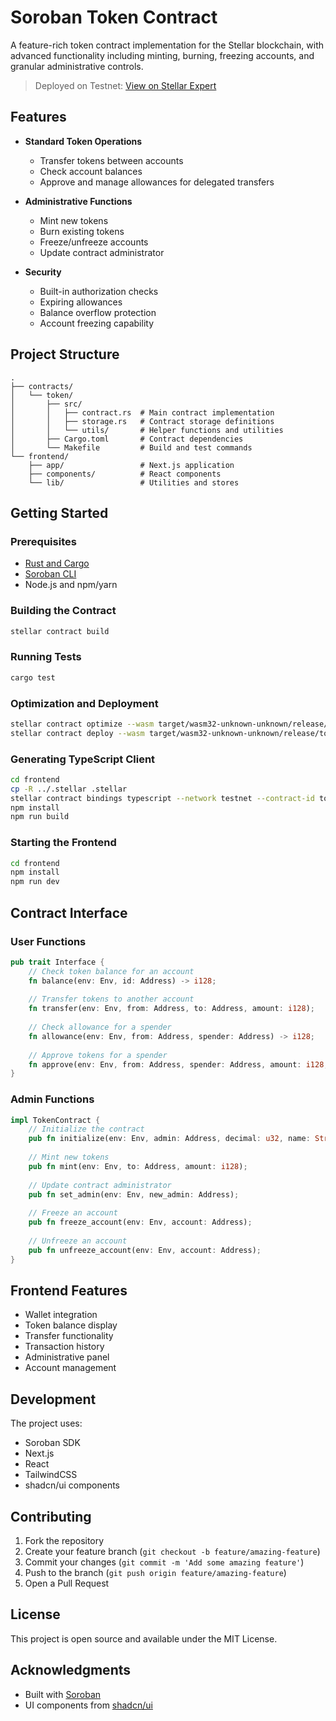 # Soroban Token Contract

A feature-rich token contract implementation for the Stellar blockchain, with advanced functionality including minting, burning, freezing accounts, and granular administrative controls.

> Deployed on Testnet: [View on Stellar Expert](https://stellar.expert/explorer/testnet/contract/CAVRFSIJH2TKGS72XBIR4QKN24ZH6UJ4H7IWLSCKQWTPFMVAJMDESSRI)

## Features

- **Standard Token Operations**
  - Transfer tokens between accounts
  - Check account balances
  - Approve and manage allowances for delegated transfers

- **Administrative Functions**
  - Mint new tokens
  - Burn existing tokens
  - Freeze/unfreeze accounts
  - Update contract administrator

- **Security**
  - Built-in authorization checks
  - Expiring allowances
  - Balance overflow protection
  - Account freezing capability

## Project Structure

```plaintext
.
├── contracts/
│   └── token/
│       ├── src/
│       │   ├── contract.rs  # Main contract implementation
│       │   ├── storage.rs   # Contract storage definitions
│       │   └── utils/       # Helper functions and utilities
│       ├── Cargo.toml       # Contract dependencies
│       └── Makefile         # Build and test commands
└── frontend/
    ├── app/                 # Next.js application
    ├── components/          # React components
    └── lib/                 # Utilities and stores
```

## Getting Started

### Prerequisites

- [Rust and Cargo](https://www.rust-lang.org/tools/install)
- [Soroban CLI](https://developers.stellar.org/docs/build/smart-contracts/getting-started/setup)
- Node.js and npm/yarn

### Building the Contract

```bash
stellar contract build
```

### Running Tests

```bash
cargo test
```

### Optimization and Deployment

```bash
stellar contract optimize --wasm target/wasm32-unknown-unknown/release/token.wasm
stellar contract deploy --wasm target/wasm32-unknown-unknown/release/token.optimized.wasm --source alice --network testnet --alias token
```

### Generating TypeScript Client

```bash
cd frontend
cp -R ../.stellar .stellar
stellar contract bindings typescript --network testnet --contract-id token --output-dir packages/token
npm install
npm run build
```

### Starting the Frontend

```bash
cd frontend
npm install
npm run dev
```

## Contract Interface

### User Functions

```rust
pub trait Interface {
    // Check token balance for an account
    fn balance(env: Env, id: Address) -> i128;
    
    // Transfer tokens to another account
    fn transfer(env: Env, from: Address, to: Address, amount: i128);
    
    // Check allowance for a spender
    fn allowance(env: Env, from: Address, spender: Address) -> i128;
    
    // Approve tokens for a spender
    fn approve(env: Env, from: Address, spender: Address, amount: i128, expiration_ledger: u32);
}
```

### Admin Functions

```rust
impl TokenContract {
    // Initialize the contract
    pub fn initialize(env: Env, admin: Address, decimal: u32, name: String, symbol: String);
    
    // Mint new tokens
    pub fn mint(env: Env, to: Address, amount: i128);
    
    // Update contract administrator
    pub fn set_admin(env: Env, new_admin: Address);
    
    // Freeze an account
    pub fn freeze_account(env: Env, account: Address);
    
    // Unfreeze an account
    pub fn unfreeze_account(env: Env, account: Address);
}
```

## Frontend Features

- Wallet integration
- Token balance display
- Transfer functionality
- Transaction history
- Administrative panel
- Account management

## Development

The project uses:

- Soroban SDK
- Next.js
- React
- TailwindCSS
- shadcn/ui components

## Contributing

1. Fork the repository
2. Create your feature branch (`git checkout -b feature/amazing-feature`)
3. Commit your changes (`git commit -m 'Add some amazing feature'`)
4. Push to the branch (`git push origin feature/amazing-feature`)
5. Open a Pull Request

## License

This project is open source and available under the MIT License.

## Acknowledgments

- Built with [Soroban](https://developers.stellar.org/)
- UI components from [shadcn/ui](https://ui.shadcn.com/)
